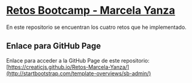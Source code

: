 # [Retos Bootcamp - Marcela Yanza](https://startbootstrap.com/template-overviews/sb-admin/)

En este repositorio se encuentran los cuatro retos que he implementado.

## Enlace para GitHub Page

Enlace para acceder a la GitHub Page de este repositorio: [https://creaticjs.github.io/Retos-Marcela-Yanza/](http://startbootstrap.com/template-overviews/sb-admin/)